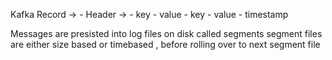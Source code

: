 


Kafka Record -> 
             - Header -> 
                         - key
                         - value
             - key 
             - value
             - timestamp

Messages are presisted into log files on disk called segments 
segment files are either size based or timebased , before rolling over to next segment file